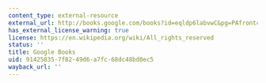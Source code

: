 ```yaml
---
content_type: external-resource
external_url: http://books.google.com/books?id=eqldp6labvwC&pg=PAfrontcover
has_external_license_warning: true
license: https://en.wikipedia.org/wiki/All_rights_reserved
status: ''
title: Google Books
uid: 91425835-7f82-49d6-a7fc-68dc48bd0ec5
wayback_url: ''
---
```

